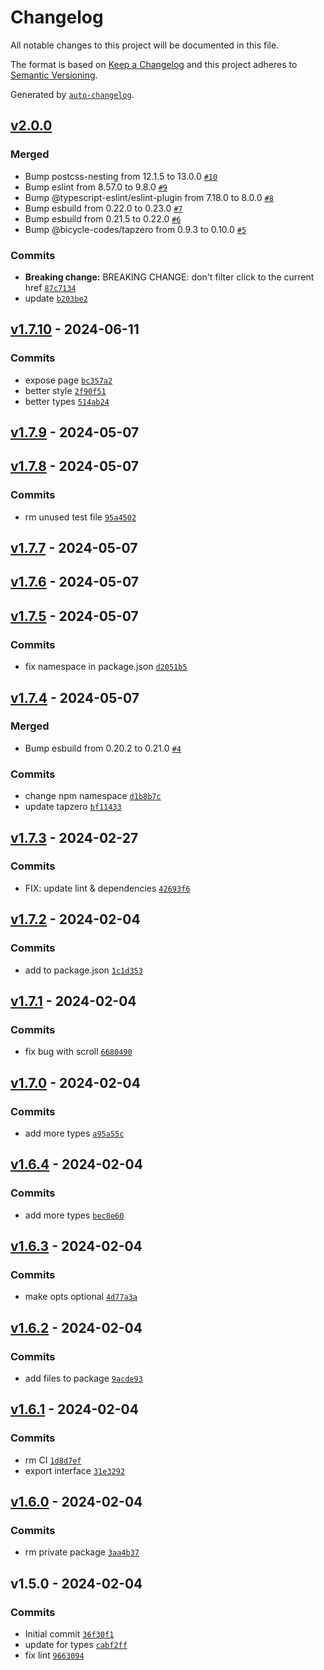# Changelog

All notable changes to this project will be documented in this file.

The format is based on [Keep a Changelog](https://keepachangelog.com/en/1.0.0/)
and this project adheres to [Semantic Versioning](https://semver.org/spec/v2.0.0.html).

Generated by [`auto-changelog`](https://github.com/CookPete/auto-changelog).

## [v2.0.0](https://github.com/bicycle-codes/single-page/compare/v1.7.10...v2.0.0)

### Merged

- Bump postcss-nesting from 12.1.5 to 13.0.0 [`#10`](https://github.com/bicycle-codes/single-page/pull/10)
- Bump eslint from 8.57.0 to 9.8.0 [`#9`](https://github.com/bicycle-codes/single-page/pull/9)
- Bump @typescript-eslint/eslint-plugin from 7.18.0 to 8.0.0 [`#8`](https://github.com/bicycle-codes/single-page/pull/8)
- Bump esbuild from 0.22.0 to 0.23.0 [`#7`](https://github.com/bicycle-codes/single-page/pull/7)
- Bump esbuild from 0.21.5 to 0.22.0 [`#6`](https://github.com/bicycle-codes/single-page/pull/6)
- Bump @bicycle-codes/tapzero from 0.9.3 to 0.10.0 [`#5`](https://github.com/bicycle-codes/single-page/pull/5)

### Commits

- **Breaking change:** BREAKING CHANGE: don't filter click to the current href [`87c7134`](https://github.com/bicycle-codes/single-page/commit/87c71347c796816db2fed58e5edc1195e5384344)
- update [`b203be2`](https://github.com/bicycle-codes/single-page/commit/b203be27b80d2a06034a8545607c0b7986f9e8ca)

## [v1.7.10](https://github.com/bicycle-codes/single-page/compare/v1.7.9...v1.7.10) - 2024-06-11

### Commits

- expose page [`bc357a2`](https://github.com/bicycle-codes/single-page/commit/bc357a2e867fe64c181faa47a540075ea182eaa9)
- better style [`2f90f51`](https://github.com/bicycle-codes/single-page/commit/2f90f519473b529708c2d04cc8aa129a5889d0f0)
- better types [`514ab24`](https://github.com/bicycle-codes/single-page/commit/514ab244551fb385ff8dd48a91ff874cab28f44b)

## [v1.7.9](https://github.com/bicycle-codes/single-page/compare/v1.7.8...v1.7.9) - 2024-05-07

## [v1.7.8](https://github.com/bicycle-codes/single-page/compare/v1.7.7...v1.7.8) - 2024-05-07

### Commits

- rm unused test file [`95a4502`](https://github.com/bicycle-codes/single-page/commit/95a450240e28ef984079f1b3b2934195681e9de7)

## [v1.7.7](https://github.com/bicycle-codes/single-page/compare/v1.7.6...v1.7.7) - 2024-05-07

## [v1.7.6](https://github.com/bicycle-codes/single-page/compare/v1.7.5...v1.7.6) - 2024-05-07

## [v1.7.5](https://github.com/bicycle-codes/single-page/compare/v1.7.4...v1.7.5) - 2024-05-07

### Commits

- fix namespace in package.json [`d2051b5`](https://github.com/bicycle-codes/single-page/commit/d2051b50331e898ccf0f09e002807955ed949599)

## [v1.7.4](https://github.com/bicycle-codes/single-page/compare/v1.7.3...v1.7.4) - 2024-05-07

### Merged

- Bump esbuild from 0.20.2 to 0.21.0 [`#4`](https://github.com/bicycle-codes/single-page/pull/4)

### Commits

- change npm namespace [`d1b8b7c`](https://github.com/bicycle-codes/single-page/commit/d1b8b7c6ac6ba3a7df7804b7f682e67870062576)
- update tapzero [`bf11433`](https://github.com/bicycle-codes/single-page/commit/bf114339c68da21d2fc7f0f72d516afd49e4fa34)

## [v1.7.3](https://github.com/bicycle-codes/single-page/compare/v1.7.2...v1.7.3) - 2024-02-27

### Commits

- FIX: update lint & dependencies [`42693f6`](https://github.com/bicycle-codes/single-page/commit/42693f672a88c7eb748bdbb41e84e7ad4723b9c2)

## [v1.7.2](https://github.com/bicycle-codes/single-page/compare/v1.7.1...v1.7.2) - 2024-02-04

### Commits

- add to package.json [`1c1d353`](https://github.com/bicycle-codes/single-page/commit/1c1d353baaaf6bd0aabfa6f9db96fc858304bf93)

## [v1.7.1](https://github.com/bicycle-codes/single-page/compare/v1.7.0...v1.7.1) - 2024-02-04

### Commits

- fix bug with scroll [`6680490`](https://github.com/bicycle-codes/single-page/commit/6680490027d15c8f52c9e76cfbd91b24f37db162)

## [v1.7.0](https://github.com/bicycle-codes/single-page/compare/v1.6.4...v1.7.0) - 2024-02-04

### Commits

- add more types [`a95a55c`](https://github.com/bicycle-codes/single-page/commit/a95a55cc94f756335c0a1cf5b08c797704fd4c2d)

## [v1.6.4](https://github.com/bicycle-codes/single-page/compare/v1.6.3...v1.6.4) - 2024-02-04

### Commits

- add more types [`bec8e60`](https://github.com/bicycle-codes/single-page/commit/bec8e6069d913e37204043cd887624a9a8bb140a)

## [v1.6.3](https://github.com/bicycle-codes/single-page/compare/v1.6.2...v1.6.3) - 2024-02-04

### Commits

- make opts optional [`4d77a3a`](https://github.com/bicycle-codes/single-page/commit/4d77a3a12b019134f9f27438daaeb29d337495dd)

## [v1.6.2](https://github.com/bicycle-codes/single-page/compare/v1.6.1...v1.6.2) - 2024-02-04

### Commits

- add files to package [`9acde93`](https://github.com/bicycle-codes/single-page/commit/9acde9399e638efa8d1c0f8a55d49dce03c3cf8d)

## [v1.6.1](https://github.com/bicycle-codes/single-page/compare/v1.6.0...v1.6.1) - 2024-02-04

### Commits

- rm CI [`1d8d7ef`](https://github.com/bicycle-codes/single-page/commit/1d8d7efea9f052e794d7db59363fcc294ab6e1ef)
- export interface [`31e3292`](https://github.com/bicycle-codes/single-page/commit/31e32922c5d9bdadf1b00a70b5c399a13915e47e)

## [v1.6.0](https://github.com/bicycle-codes/single-page/compare/v1.5.0...v1.6.0) - 2024-02-04

### Commits

- rm private package [`3aa4b37`](https://github.com/bicycle-codes/single-page/commit/3aa4b37ae143be0ac8643938e445e4c3d6b01258)

## v1.5.0 - 2024-02-04

### Commits

- Initial commit [`36f30f1`](https://github.com/bicycle-codes/single-page/commit/36f30f128988b253591f5b4767b4f32337203510)
- update for types [`cabf2ff`](https://github.com/bicycle-codes/single-page/commit/cabf2ffdb13811bbc6d85d4b00d53b3906bb5d45)
- fix lint [`9663094`](https://github.com/bicycle-codes/single-page/commit/9663094565e8a2b774d90451a31b3310f3d45a9e)
